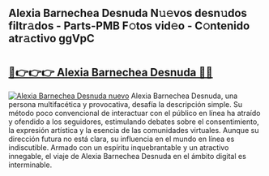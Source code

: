 ## Alexia Barnechea Desnuda N𝚞𝚎vos desn𝚞dos filtr𝚊dos - Parts-PMB F𝚘tos vid𝚎o - C𝚘ntenido atr𝚊ctivo ggVpC

# <h2><a href="http://mb3p4y.tromn.icu/?c=Alexia+Barnechea+Desnuda">🔗👉👉👉 Alexia Barnechea Desnuda 🔗🔗</a></h2>

[![Alexia Barnechea Desnuda nuevo](https://i.imgur.com/pEAQMta.gif)](http://mb3p4y.tromn.icu/?c=Alexia+Barnechea+Desnuda)
Alexia Barnechea Desnuda, una persona multifacética y provocativa, desafía la descripción simple. Su método poco convencional de interactuar con el público en línea ha atraído y ofendido a los seguidores, estimulando debates sobre el consentimiento, la expresión artística y la esencia de las comunidades virtuales. Aunque su dirección futura no está clara, su influencia en el mundo en línea es indiscutible. Armado con un espíritu inquebrantable y un atractivo innegable, el viaje de Alexia Barnechea Desnuda en el ámbito digital es interminable.
